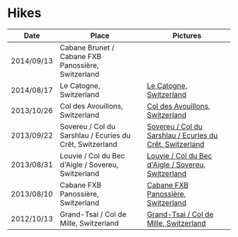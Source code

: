 # Hikes
Date | Place | Pictures
--- | --- | ---
<a name="7"></a>2014/09/13 | Cabane Brunet / Cabane FXB Panossière, Switzerland | 
<a name="6"></a>2014/08/17 | Le Catogne, Switzerland | [Le Catogne, Switzerland](https://secure.flickr.com/photos/bruchez/sets/72157646191712249/)<br/>
<a name="5"></a>2013/10/26 | Col des Avouillons, Switzerland | [Col des Avouillons, Switzerland](https://secure.flickr.com/photos/bruchez/sets/72157637028732275/)<br/>
<a name="4"></a>2013/09/22 | Sovereu / Col du Sarshlau / Ecuries du Crêt, Switzerland | [Sovereu / Col du Sarshlau / Ecuries du Crêt, Switzerland](https://secure.flickr.com/photos/bruchez/sets/72157636242618063)<br/>
<a name="3"></a>2013/08/31 | Louvie / Col du Bec d'Aigle / Sovereu, Switzerland | [Louvie / Col du Bec d'Aigle / Sovereu, Switzerland](https://secure.flickr.com/photos/bruchez/sets/72157636240711996/)<br/>
<a name="2"></a>2013/08/10 | Cabane FXB Panossière, Switzerland | [Cabane FXB Panossière, Switzerland](https://secure.flickr.com/photos/bruchez/sets/72157636194244833/)<br/>
<a name="1"></a>2012/10/13 | Grand-Tsai / Col de Mille, Switzerland | [Grand-Tsai / Col de Mille, Switzerland](https://secure.flickr.com/photos/bruchez/sets/72157631877647311/)<br/>
